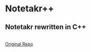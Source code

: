 # Notetakr++
## Notetakr rewritten in C++

<br>
<a href="https://github.com/arcticwx/Notetakr"> Original Repo</a>